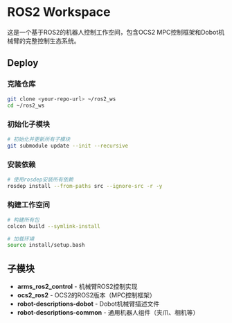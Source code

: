 # ROS2 Workspace

这是一个基于ROS2的机器人控制工作空间，包含OCS2 MPC控制框架和Dobot机械臂的完整控制生态系统。

## Deploy

### 克隆仓库

```bash
git clone <your-repo-url> ~/ros2_ws
cd ~/ros2_ws
```

### 初始化子模块

```bash
# 初始化并更新所有子模块
git submodule update --init --recursive
```

### 安装依赖

```bash
# 使用rosdep安装所有依赖
rosdep install --from-paths src --ignore-src -r -y
```

### 构建工作空间

```bash
# 构建所有包
colcon build --symlink-install

# 加载环境
source install/setup.bash
```

## 子模块

- **arms_ros2_control** - 机械臂ROS2控制实现
- **ocs2_ros2** - OCS2的ROS2版本（MPC控制框架）
- **robot-descriptions-dobot** - Dobot机械臂描述文件
- **robot-descriptions-common** - 通用机器人组件（夹爪、相机等）

